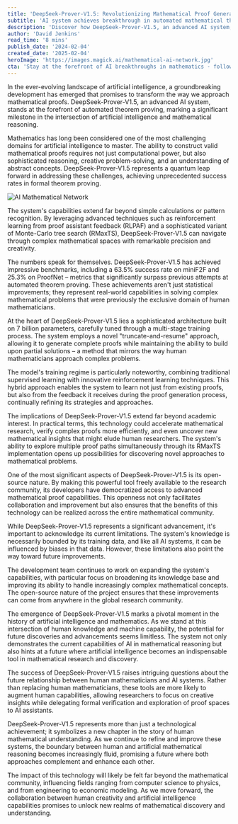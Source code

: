 ```yaml
---
title: 'DeepSeek-Prover-V1.5: Revolutionizing Mathematical Proof Generation Through Artificial Intelligence'
subtitle: 'AI system achieves breakthrough in automated mathematical theorem proving'
description: 'Discover how DeepSeek-Prover-V1.5, an advanced AI system, is transforming mathematical proofs and theorem proving with unprecedented success rates. Learn about its sophisticated architecture, open-source nature, and implications for future discoveries in mathematics and beyond.'
author: 'David Jenkins'
read_time: '8 mins'
publish_date: '2024-02-04'
created_date: '2025-02-04'
heroImage: 'https://images.magick.ai/mathematical-ai-network.jpg'
cta: 'Stay at the forefront of AI breakthroughs in mathematics - follow us on LinkedIn for regular updates on DeepSeek-Prover-V1.5 and other groundbreaking developments in artificial intelligence!'
---
```


In the ever-evolving landscape of artificial intelligence, a groundbreaking development has emerged that promises to transform the way we approach mathematical proofs. DeepSeek-Prover-V1.5, an advanced AI system, stands at the forefront of automated theorem proving, marking a significant milestone in the intersection of artificial intelligence and mathematical reasoning.

Mathematics has long been considered one of the most challenging domains for artificial intelligence to master. The ability to construct valid mathematical proofs requires not just computational power, but also sophisticated reasoning, creative problem-solving, and an understanding of abstract concepts. DeepSeek-Prover-V1.5 represents a quantum leap forward in addressing these challenges, achieving unprecedented success rates in formal theorem proving.

![AI Mathematical Network](https://i.magick.ai/PIXE/1738406181100_magick_img.webp)

The system's capabilities extend far beyond simple calculations or pattern recognition. By leveraging advanced techniques such as reinforcement learning from proof assistant feedback (RLPAF) and a sophisticated variant of Monte-Carlo tree search (RMaxTS), DeepSeek-Prover-V1.5 can navigate through complex mathematical spaces with remarkable precision and creativity.

The numbers speak for themselves. DeepSeek-Prover-V1.5 has achieved impressive benchmarks, including a 63.5% success rate on miniF2F and 25.3% on ProofNet – metrics that significantly surpass previous attempts at automated theorem proving. These achievements aren't just statistical improvements; they represent real-world capabilities in solving complex mathematical problems that were previously the exclusive domain of human mathematicians.

At the heart of DeepSeek-Prover-V1.5 lies a sophisticated architecture built on 7 billion parameters, carefully tuned through a multi-stage training process. The system employs a novel "truncate-and-resume" approach, allowing it to generate complete proofs while maintaining the ability to build upon partial solutions – a method that mirrors the way human mathematicians approach complex problems.

The model's training regime is particularly noteworthy, combining traditional supervised learning with innovative reinforcement learning techniques. This hybrid approach enables the system to learn not just from existing proofs, but also from the feedback it receives during the proof generation process, continually refining its strategies and approaches.

The implications of DeepSeek-Prover-V1.5 extend far beyond academic interest. In practical terms, this technology could accelerate mathematical research, verify complex proofs more efficiently, and even uncover new mathematical insights that might elude human researchers. The system's ability to explore multiple proof paths simultaneously through its RMaxTS implementation opens up possibilities for discovering novel approaches to mathematical problems.

One of the most significant aspects of DeepSeek-Prover-V1.5 is its open-source nature. By making this powerful tool freely available to the research community, its developers have democratized access to advanced mathematical proof capabilities. This openness not only facilitates collaboration and improvement but also ensures that the benefits of this technology can be realized across the entire mathematical community.

While DeepSeek-Prover-V1.5 represents a significant advancement, it's important to acknowledge its current limitations. The system's knowledge is necessarily bounded by its training data, and like all AI systems, it can be influenced by biases in that data. However, these limitations also point the way toward future improvements.

The development team continues to work on expanding the system's capabilities, with particular focus on broadening its knowledge base and improving its ability to handle increasingly complex mathematical concepts. The open-source nature of the project ensures that these improvements can come from anywhere in the global research community.

The emergence of DeepSeek-Prover-V1.5 marks a pivotal moment in the history of artificial intelligence and mathematics. As we stand at this intersection of human knowledge and machine capability, the potential for future discoveries and advancements seems limitless. The system not only demonstrates the current capabilities of AI in mathematical reasoning but also hints at a future where artificial intelligence becomes an indispensable tool in mathematical research and discovery.

The success of DeepSeek-Prover-V1.5 raises intriguing questions about the future relationship between human mathematicians and AI systems. Rather than replacing human mathematicians, these tools are more likely to augment human capabilities, allowing researchers to focus on creative insights while delegating formal verification and exploration of proof spaces to AI assistants.

DeepSeek-Prover-V1.5 represents more than just a technological achievement; it symbolizes a new chapter in the story of human mathematical understanding. As we continue to refine and improve these systems, the boundary between human and artificial mathematical reasoning becomes increasingly fluid, promising a future where both approaches complement and enhance each other.

The impact of this technology will likely be felt far beyond the mathematical community, influencing fields ranging from computer science to physics, and from engineering to economic modeling. As we move forward, the collaboration between human creativity and artificial intelligence capabilities promises to unlock new realms of mathematical discovery and understanding.